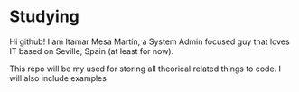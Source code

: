 # Studying
Hi github! 
I am Itamar Mesa Martín, a System Admin focused guy that loves IT based on Seville, Spain (at least for now).

This repo will be my used for storing all theorical related things to code. I will also include examples